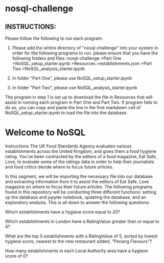 # nosql-challenge

## INSTRUCTIONS:

Please follow the following to run each program:
1. Please add the whtire directory of "nosql-challenge" into your system in order for the following programs to run. 
    please ensure that you have the following folders and files:
    nosql-challenge
        >Part One
            >NoSQL_setup_starter.ipynb
            >Resources
                >establishments.json
            >Part Two
                >NoSQL_analysis_starter.ipynb

2. In folder "Part One", please use NoSQL_setup_starter.ipynb
3. In folder "Part Two", please use NoSQL_analysis_starter.ipynb

The program in step 1 is set up to download the file in Resources that will assist in running each program in Part One and Part Two.
If program fails to do so, you can copy and paste the line in the first markdown cell of NoSQL_setup_starter.ipynb to load the file into the database. 

# Welcome to NoSQL 
Instructions
The UK Food Standards Agency evaluates various establishments across the United Kingdom, and gives them a food hygiene rating. You've been contracted by the editors of a food magazine, Eat Safe, Love, to evaluate some of the ratings data in order to help their journalists and food critics decide where to focus future articles.

In this segment, we will be importing the necessary file into our database and extracting information from it to assist the editors of Eat Safe, Love magazine on where to focus their future articles. The following programs found in this repository will be conducting three different functions: setting up the database and jupyter notebook, updating the database, and an exploratory analysis. This is all down to answer the following questions:

Which establishments have a hygiene score equal to 20?

Which establishments in London have a RatingValue greater than or equal to 4?

What are the top 5 establishments with a RatingValue of 5, sorted by lowest hygiene score, nearest to the new restaurant added, "Penang Flavours"?

How many establishments in each Local Authority area have a hygiene score of 0? 
